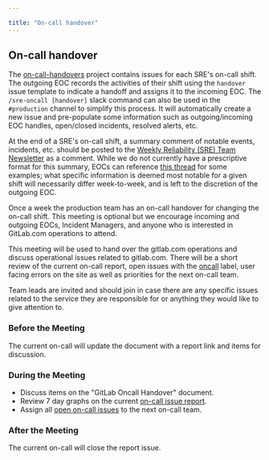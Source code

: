 ```yaml
---

title: "On-call handover"
---
```








## On-call handover

The [on-call-handovers](https://gitlab.com/gitlab-com/gl-infra/on-call-handovers/issues) project contains issues for each SRE's on-call shift. The outgoing EOC records the activities of their shift using the `handover` issue template to indicate a handoff and assigns it to the incoming EOC. The `/sre-oncall [handover]` slack command can also be used in the `#production` channel to simplify this process. It will automatically create a new issue and pre-populate some information such as outgoing/incoming EOC handles, open/closed incidents, resolved alerts, etc.

At the end of a SRE's on-call shift, a summary comment of notable events, incidents, etc. should be posted to the [Weekly Reliability (SRE) Team Newsletter](https://gitlab.com/gitlab-com/gl-infra/reliability-reports/-/issues/?label_name%5B%5D=Reliability-Team-Newsletter) as a comment. While we do not currently have a prescriptive format for this summary, EOCs can reference [this thread](https://gitlab.com/gitlab-com/gl-infra/infrastructure/-/issues/12323#note_487947960) for some examples; what specific information is deemed most notable for a given shift will necessarily differ week-to-week, and is left to the discretion of the outgoing EOC.

Once a week the production team has an on-call handover for changing the on-call shift. This meeting is optional but we encourage incoming and outgoing EOCs, Incident Managers, and anyone who is interested in GitLab.com operations to attend.

This meeting will be used to hand over the gitlab.com operations and discuss operational issues related to gitlab.com. There will be a short review of the current on-call report, open issues with the [oncall](https://gitlab.com/gitlab-com/infrastructure/issues?scope=all&utf8=%E2%9C%93&state=opened&label_name[]=oncall) label, user facing errors on the site as well as priorities for the next on-call team.

Team leads are invited and should join in case there are any specific issues related to the service they are responsible for or anything they would like to give attention to.

### Before the Meeting

The current on-call will update the document with a report link and items for discussion.

### During the Meeting

* Discuss items on the "GitLab Oncall Handover" document.
* Review 7 day graphs on the current [on-call issue report](https://gitlab.com/gitlab-com/infrastructure/issues?scope=all&utf8=%E2%9C%93&state=closed&label_name[]=oncall%20report).
* Assign all [open on-call issues](https://gitlab.com/gitlab-com/infrastructure/issues?scope=all&utf8=%E2%9C%93&state=opened&label_name[]=oncall) to the next on-call team.

### After the Meeting

The current on-call will close the report issue.
